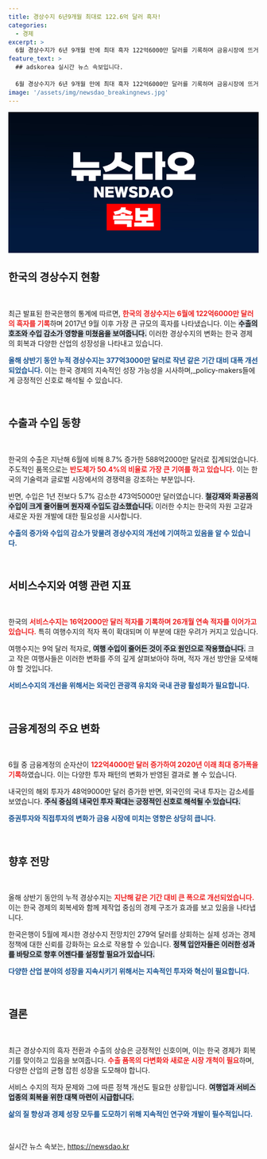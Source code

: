 ```yaml
---
title: 경상수지 6년9개월 최대로 122.6억 달러 흑자!
categories:
  - 경제
excerpt: >
  6월 경상수지가 6년 9개월 만에 최대 흑자 122억6000만 달러를 기록하며 금융시장에 뜨거운 이목을 끌고 있다. 반도체 수출 증가로 수입이 감소하며, 상반기 누적 경상수지는 377억3000만 달러에 달해 올 상반기 전망치를 100억 달러 웃돌았다.
feature_text: >
  ## adskorea 실시간 뉴스 속보입니다.

  6월 경상수지가 6년 9개월 만에 최대 흑자 122억6000만 달러를 기록하며 금융시장에 뜨거운 이목을 끌고 있다. 반도체 수출 증가로 수입이 감소하며, 상반기 누적 경상수지는 377억3000만 달러에 달해 올 상반기 전망치를 100억 달러 웃돌았다.
image: '/assets/img/newsdao_breakingnews.jpg'
---
```


<p><img src="/assets/img/newsdao_breakingnews.jpg" alt="adskorea 속보" /></p>

<h2 data-ke-size="size26">한국의 경상수지 현황</h2>

<p data-ke-size="size16">&nbsp;</p>

<p>최근 발표된 한국은행의 통계에 따르면, <b><span style="color: #ee2323;">한국의 경상수지는 6월에 122억6000만 달러의 흑자를 기록</span></b>하며 2017년 9월 이후 가장 큰 규모의 흑자를 나타냈습니다. 이는 <b><span style="background-color: #21538527;">수출의 호조와 수입 감소가 영향을 미쳤음을 보여줍니다.</span></b> 이러한 경상수지의 변화는 한국 경제의 회복과 다양한 산업의 성장성을 나타내고 있습니다. </p>

<p><b><span style="color: #1a5490;">올해 상반기 동안 누적 경상수지는 377억3000만 달러로 작년 같은 기간 대비 대폭 개선되었습니다.</span></b> 이는 한국 경제의 지속적인 성장 가능성을 시사하며,_policy-makers들에게 긍정적인 신호로 해석될 수 있습니다.</p>

<p data-ke-size="size16">&nbsp;</p>

<h2 data-ke-size="size26">수출과 수입 동향</h2>

<p data-ke-size="size16">&nbsp;</p>

<p>한국의 수출은 지난해 6월에 비해 8.7% 증가한 588억2000만 달러로 집계되었습니다. 주도적인 품목으로는 <b><span style="color: #ee2323;">반도체가 50.4%의 비율로 가장 큰 기여를 하고 있습니다.</span></b> 이는 한국의 기술력과 글로벌 시장에서의 경쟁력을 강조하는 부분입니다. </p>

<p>반면, 수입은 1년 전보다 5.7% 감소한 473억5000만 달러였습니다. <b><span style="background-color: #21538527;">철강재와 화공품의 수입이 크게 줄어들며 원자재 수입도 감소했습니다.</span></b> 이러한 수치는 한국의 자원 고갈과 새로운 자원 개발에 대한 필요성을 시사합니다. </p>

<p><b><span style="color: #1a5490;">수출의 증가와 수입의 감소가 맞물려 경상수지의 개선에 기여하고 있음을 알 수 있습니다.</span></b></p>

<p data-ke-size="size16">&nbsp;</p>

<h2 data-ke-size="size26">서비스수지와 여행 관련 지표</h2>

<p data-ke-size="size16">&nbsp;</p>

<p>한국의 <b><span style="color: #ee2323;">서비스수지는 16억2000만 달러 적자를 기록하며 26개월 연속 적자를 이어가고 있습니다.</span></b> 특히 여행수지의 적자 폭이 확대되며 이 부분에 대한 우려가 커지고 있습니다. </p>

<p>여행수지는 9억 달러 적자로, <b><span style="background-color: #21538527;">여행 수입이 줄어든 것이 주요 원인으로 작용했습니다.</span></b> 크고 작은 여행사들은 이러한 변화를 주의 깊게 살펴보아야 하며, 적자 개선 방안을 모색해야 할 것입니다. </p>

<p><b><span style="color: #1a5490;">서비스수지의 개선을 위해서는 외국인 관광객 유치와 국내 관광 활성화가 필요합니다.</span></b></p>

<p data-ke-size="size16">&nbsp;</p>

<h2 data-ke-size="size26">금융계정의 주요 변화</h2>

<p data-ke-size="size16">&nbsp;</p>

<p>6월 중 금융계정의 순자산이 <b><span style="color: #ee2323;">122억4000만 달러 증가하여 2020년 이래 최대 증가폭을 기록</span></b>하였습니다. 이는 다양한 투자 패턴의 변화가 반영된 결과로 볼 수 있습니다. </p>

<p>내국인의 해외 투자가 48억9000만 달러 증가한 반면, 외국인의 국내 투자는 감소세를 보였습니다. <b><span style="background-color: #21538527;">주식 중심의 내국인 투자 확대는 긍정적인 신호로 해석될 수 있습니다.</span></b> </p>

<p><b><span style="color: #1a5490;">증권투자와 직접투자의 변화가 금융 시장에 미치는 영향은 상당히 큽니다.</span></b></p>

<p data-ke-size="size16">&nbsp;</p>

<h2 data-ke-size="size26">향후 전망</h2>

<p data-ke-size="size16">&nbsp;</p>

<p>올해 상반기 동안의 누적 경상수지는 <b><span style="color: #ee2323;">지난해 같은 기간 대비 큰 폭으로 개선되었습니다.</span></b> 이는 한국 경제의 회복세와 함께 제작업 중심의 경제 구조가 효과를 보고 있음을 나타냅니다. </p>

<p>한국은행이 5월에 제시한 경상수지 전망치인 279억 달러를 상회하는 실제 성과는 경제 정책에 대한 신뢰를 강화하는 요소로 작용할 수 있습니다. <b><span style="background-color: #21538527;">정책 입안자들은 이러한 성과를 바탕으로 향후 어젠다를 설정할 필요가 있습니다.</span></b> </p>

<p><b><span style="color: #1a5490;">다양한 산업 분야의 성장을 지속시키기 위해서는 지속적인 투자와 혁신이 필요합니다.</span></b></p>

<p data-ke-size="size16">&nbsp;</p>

<h2 data-ke-size="size26">결론</h2>

<p data-ke-size="size16">&nbsp;</p>

<p>최근 경상수지의 흑자 전환과 수출의 상승은 긍정적인 신호이며, 이는 한국 경제가 회복기를 맞이하고 있음을 보여줍니다. <b><span style="color: #ee2323;">수출 품목의 다변화와 새로운 시장 개척이 필요</span></b>하며, 다양한 산업의 균형 잡힌 성장을 도모해야 합니다. </p>

<p>서비스 수지의 적자 문제와 그에 따른 정책 개선도 필요한 상황입니다. <b><span style="background-color: #21538527;">여행업과 서비스 업종의 회복을 위한 대책 마련이 시급합니다.</span></b> </p>

<p><b><span style="color: #1a5490;">삶의 질 향상과 경제 성장 모두를 도모하기 위해 지속적인 연구와 개발이 필수적입니다.</span></b></p>

<p data-ke-size="size16">&nbsp;</p>
실시간 뉴스 속보는, <a href="https://newsdao.kr" rel="dofollow">https://newsdao.kr</a>


